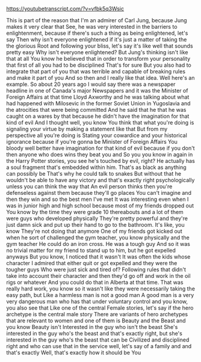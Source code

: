 https://youtubetranscript.com/?v=vfbk5q3Wsic

 This is part of the reason that I'm an admirer of Carl Jung, because Jung makes it very clear that See, he was very interested in the barriers to enlightenment, because if there's such a thing as being enlightened, let's say Then why isn't everyone enlightened if it's just a matter of taking the the glorious Root and following your bliss, let's say it's like well that sounds pretty easy Why isn't everyone enlightened? But Jung's thinking isn't like that at all You know he believed that in order to transform your personality that first of all you had to be disciplined That's for sure But you also had to integrate that part of you that was terrible and capable of breaking rules and make it part of you And so then and I really like that idea. Well here's an example. So about 20 years ago I would say there was a newspaper headline in one of Canada's major Newspapers and it was the Minister of Foreign Affairs at that time Lloyd Axworthy and he was talking about what had happened with Milosevic in the former Soviet Union in Yugoslavia and the atrocities that were being committed And he said that he that he was caught on a wares by that because he didn't have the imagination for that kind of evil And I thought well, you know You think that what you're doing is signaling your virtue by making a statement like that But from my perspective all you're doing is Stating your cowardice and your historical ignorance because if you're gonna be Minister of Foreign Affairs You bloody well better have imagination for that kind of evil because if you don't then anyone who does wins they beat you and So you you know in again in the Harry Potter stories, you see he's touched by evil, right? He actually has a soul fragment that's embedded within him. That's as black as anything can possibly be That's why he could talk to snakes But without that he wouldn't be able to have any victory and that's exactly right psychologically unless you can think the way that An evil person thinks then you're defenseless against them because they'll go places You can't imagine and then they win and so the best men I've met It was interesting even when I was in junior high and high school because most of my friends dropped out You know by the time they were grade 10 thereabouts and a lot of them were guys who developed physically They're pretty powerful and they're just damn sick and put up their hand to go to the bathroom. It's like, you know They're not doing that anymore One of my friends got kicked out when he sort of challenged the gym teacher, you know physically and the gym teacher He could do an iron cross. He was a tough guy And so it was no trivial matter for my friend to stand up to him, but he got expelled anyways But you know, I noticed that it wasn't It was often the kids whose character I admired that either quit or got expelled and they were the tougher guys Who were just sick and tired of? Following rules that didn't take into account their character and then they'd go off and work in the oil rigs or whatever And you could do that in Alberta at that time. That was really hard work, you know so it wasn't like they were necessarily taking the easy path, but Like a harmless man is not a good man A good man is a very very dangerous man who has that under voluntary control and you know, you also see that Like one of the central Female stories, let's say if the hero archetype is the central male story There are variants of hero archetypes that are relevant to women and one of them is Beauty and the Beast and you know Beauty isn't Interested in the guy who isn't the beast She's interested in the guy who's the beast and that's exactly right, but she's interested in the guy who's the beast that can be Civilized and disciplined right and who can use that in the service well, let's say of a family and and that's exactly Well, that's exactly how it should be You